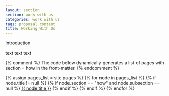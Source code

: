 ```yaml
---
layout: section
section: work with us
categories: work with us
tags: proposal content
title: Working With Us
---
```


Introduction

text text text

{% comment %}
  The code below dynamically generates a list of pages with
  section = how in the front-matter.
{% endcomment %}

{% assign pages_list = site.pages %}
{% for node in pages_list %}
  {% if node.title != null %}
    {% if node.section == "how" and node.subsection == null %}
<a class="section-list" href="{{ node.url }}">{{ node.title }}</a>
    {% endif %}
  {% endif %}
{% endfor %}